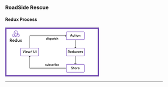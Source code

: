 ### RoadSide Rescue

#### Redux Process
<img src="./src/Assets/redux-process.png" alt="Image Alt Text" width="300"/>

___

